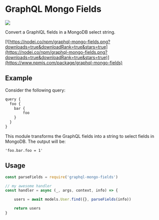 # GraphQL Mongo Fields

![](https://david-dm.org/herlon214/graphl-mongo-fields.svg)

Convert a GraphlQL fields in a MongoDB select string.

[![https://nodei.co/npm/graphql-mongo-fields.png?downloads=true&downloadRank=true&stars=true](https://nodei.co/npm/graphql-mongo-fields.png?downloads=true&downloadRank=true&stars=true)](https://www.npmjs.com/package/graphql-mongo-fields)

## Example
Consider the following query:

```js
query {
  foo {
    bar {
        foo
    }
  }
}
```

This module transforms the GraphQL fields into a string to select fields in MongoDB. The output will be:

```
'foo.bar.foo = 1'
```

## Usage

```js
const parseFields = require('graphql-mongo-fields')

// my awesome handler
const handler = async (_, args, context, info) => {

    users = await models.User.find({}, parseFields(info))

    return users
}
```